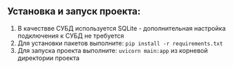 ## Установка и запуск проекта:
1. В качествве СУБД используется SQLite - дополнительная настройка подключения к СУБД не требуется
2. Для установки пакетов выполните: `pip install -r requirements.txt`
3. Для запуска проекта выполните: `uvicorn main:app` из корневой директории проекта
